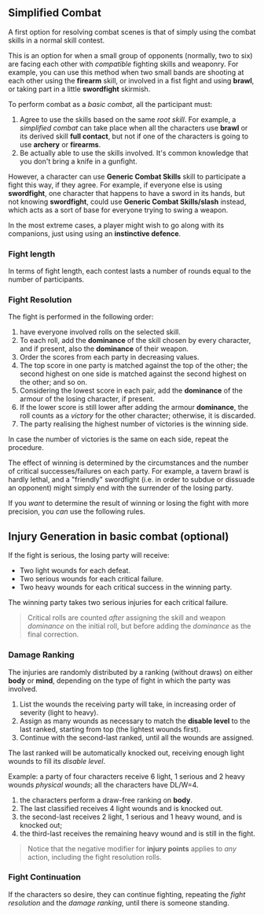 ## Simplified Combat

A first option for resolving combat scenes is that of simply using the combat
skills in a normal skill contest.

This is an option for when a small group of opponents (normally, two to six)
are facing each other with _compatible_ fighting skills and weaponry.
For example, you can use this method when two small bands are shooting at
each other using the __firearm__ skill, or involved in a fist fight and
using __brawl__, or taking part in a little __swordfight__ skirmish.

To perform combat as a _basic combat_, all the participant must:
1. Agree to use the skills based on the same _root skill_.
   For example, a _simplified combat_ can take place when all the characters
   use __brawl__ or its derived skill __full contact__, but not
   if one of the characters is going to use __archery__ or __firearms__.
2. Be actually able to use the skills involved. It's common
	knowledge that you don't bring a knife in a gunfight.

However, a character can use __Generic Combat Skills__ skill to participate
a fight this way, if they agree. For example, if everyone else is using
__swordfight__, one character that happens to have a sword in its hands,
but not knowing __swordfight__, could use __Generic Combat Skills/slash__
instead, which acts as a sort of base for everyone trying to swing a
weapon.

In the most extreme cases, a player might wish to go along
with its companions, just using using an __instinctive defence__.

### Fight length

In terms of fight length, each contest lasts a number of rounds equal to the
number of participants.

### Fight Resolution

The fight is performed in the following order:
1. have everyone involved rolls on the selected skill.
1. To each roll, add the __dominance__ of the skill chosen by every character,
   and if present, also the __dominance__ of their weapon.
1. Order the scores from each party in decreasing values.
1. The top score in one party is matched against the top of the other;
   the second highest on one side is matched against the second highest on the other; and so on.
1. Considering the lowest score in each pair, add the __dominance__ of the
   armour of the losing character, if present.
1. If the lower score is still lower after adding the armour __dominance__,
   the roll counts as a _victory_ for the other character; otherwise, it is
   discarded.
1. The party realising the highest number of victories is the winning side.

In case the number of victories is the same on each side, repeat the
procedure.

The effect of winning is determined by the circumstances and the number of
critical successes/failures on each party. For example, a tavern brawl is
hardly lethal, and a "friendly" swordfight (i.e. in order to subdue or
dissuade an opponent) might simply end with the surrender of the losing
party.

If you _want_ to determine the result of winning or losing the fight
with more precision, you _can_ use the following rules.

## Injury Generation in basic combat (optional)

If the fight is serious, the losing party will receive:
* Two light wounds for each defeat.
* Two serious wounds for each critical failure.
* Two heavy wounds for each critical success in the winning party.

The winning party takes two serious injuries for each critical failure.

> Critical rolls are counted _after_ assigning the skill and weapon
_dominance_ on the initial roll, but before adding the _dominance_ as the
final correction.

### Damage Ranking

The injuries are randomly distributed by a ranking (without draws) on
either __body__ or __mind__, depending on the type of fight in which the
party was involved.

1. List the wounds the receiving party will take, in increasing order of
severity (light to heavy).
1. Assign as many wounds as necessary to match the __disable level__ to the
last ranked, starting from top (the lightest wounds first).
1. Continue with the second-last ranked, until all the wounds are assigned.

The last ranked will be automatically knocked out, receiving enough light
wounds to fill its _disable level_.

Example: a party of four characters receive 6 light, 1 serious and 2
heavy wounds _physical wounds_; all the characters have DL/W=4.
1. the characters perform a draw-free ranking on __body__.
1. The last classified receives 4 light wounds and is knocked out.
1. the second-last receives 2 light, 1 serious and 1 heavy wound, and is
   knocked out;
1. the third-last receives the remaining heavy wound and is still in the fight.

> Notice that the negative modifier for __injury points__ applies to _any_
action, including the fight resolution rolls.

### Fight Continuation

If the characters so desire, they can continue fighting, repeating the
_fight resolution_ and the _damage ranking_, until there is someone standing.
